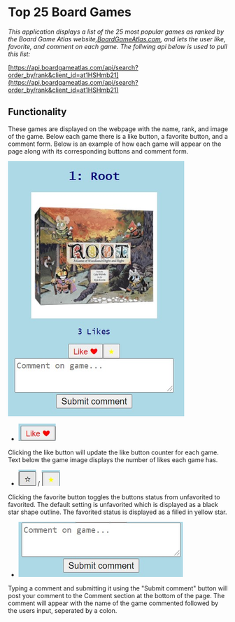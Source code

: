 # Top 25 Board Games

*This application displays a list of the 25 most popular games as ranked by the Board Game Atlas website,[BoardGameAtlas.com](BoardGameAtlas.com), and lets the user like, favorite, and comment on each game. The follwing api below is used to pull this list:*

[https://api.boardgameatlas.com/api/search?order_by/rank&client_id=at1HSHmb21](https://api.boardgameatlas.com/api/search?order_by/rank&client_id=at1HSHmb21)


## Functionality

These games are displayed on the webpage with the name, rank, and image of the game. Below each game there is a like button, a favorite button, and a comment form. Below is an example of how each game will appear on the page along with its corresponding buttons and comment form.

![Image](images/game.jpg)


- ![Image](images/likeButton.jpg)

Clicking the like button will update the like button counter for each game. Text below the game image displays the number of likes each game has.

- ![image](images/unfavoriteButton.jpg) / ![image](images/favoriteButton.jpg) 

Clicking the favorite button toggles the buttons status from unfavorited to favorited. The default setting is unfavorited which is displayed as a black star shape outline. The favorited status is displayed as a filled in yellow star.

- ![image](images/CommentForm.jpg)

Typing a comment and submitting it using the "Submit comment" button will post your comment to the Comment section at the bottom of the page. The comment will appear with the name of the game commented followed by the users input, seperated by a colon.
